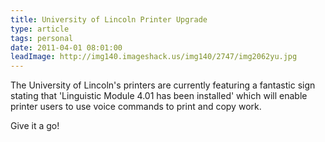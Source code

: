 ```yaml
---
title: University of Lincoln Printer Upgrade
type: article
tags: personal
date: 2011-04-01 08:01:00
leadImage: http://img140.imageshack.us/img140/2747/img2062yu.jpg
---
```

<p>The University of Lincoln's printers are currently featuring a fantastic sign stating that 'Linguistic Module 4.01 has been installed' which will enable printer users to use voice commands to print and copy work.</p>
<p>Give it a go!</p>
